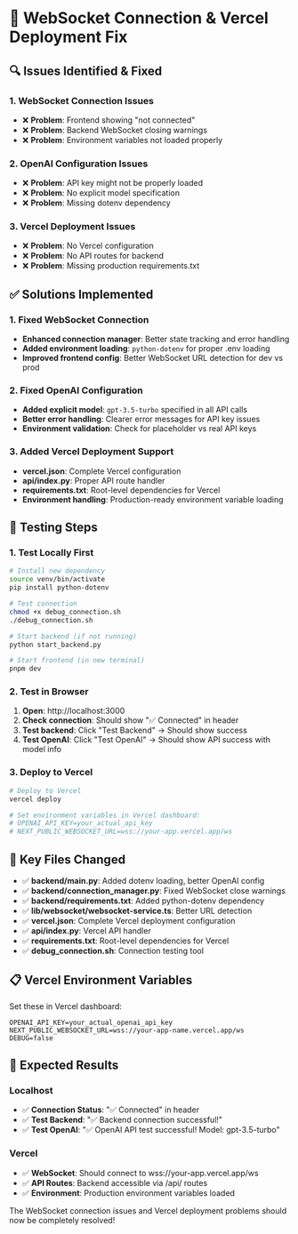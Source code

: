 # 🔧 WebSocket Connection & Vercel Deployment Fix

## 🔍 **Issues Identified & Fixed**

### 1. **WebSocket Connection Issues**
- ❌ **Problem**: Frontend showing "not connected"
- ❌ **Problem**: Backend WebSocket closing warnings
- ❌ **Problem**: Environment variables not loaded properly

### 2. **OpenAI Configuration Issues**
- ❌ **Problem**: API key might not be properly loaded
- ❌ **Problem**: No explicit model specification
- ❌ **Problem**: Missing dotenv dependency

### 3. **Vercel Deployment Issues**
- ❌ **Problem**: No Vercel configuration
- ❌ **Problem**: No API routes for backend
- ❌ **Problem**: Missing production requirements.txt

## ✅ **Solutions Implemented**

### **1. Fixed WebSocket Connection**
- **Enhanced connection manager**: Better state tracking and error handling
- **Added environment loading**: `python-dotenv` for proper .env loading  
- **Improved frontend config**: Better WebSocket URL detection for dev vs prod

### **2. Fixed OpenAI Configuration**
- **Added explicit model**: `gpt-3.5-turbo` specified in all API calls
- **Better error handling**: Clearer error messages for API key issues
- **Environment validation**: Check for placeholder vs real API keys

### **3. Added Vercel Deployment Support**
- **vercel.json**: Complete Vercel configuration
- **api/index.py**: Proper API route handler  
- **requirements.txt**: Root-level dependencies for Vercel
- **Environment handling**: Production-ready environment variable loading

## 🚀 **Testing Steps**

### **1. Test Locally First**
```bash
# Install new dependency
source venv/bin/activate
pip install python-dotenv

# Test connection
chmod +x debug_connection.sh
./debug_connection.sh

# Start backend (if not running)
python start_backend.py

# Start frontend (in new terminal)
pnpm dev
```

### **2. Test in Browser**
1. **Open**: http://localhost:3000
2. **Check connection**: Should show "✅ Connected" in header
3. **Test backend**: Click "Test Backend" → Should show success
4. **Test OpenAI**: Click "Test OpenAI" → Should show API success with model info

### **3. Deploy to Vercel**
```bash
# Deploy to Vercel
vercel deploy

# Set environment variables in Vercel dashboard:
# OPENAI_API_KEY=your_actual_api_key
# NEXT_PUBLIC_WEBSOCKET_URL=wss://your-app.vercel.app/ws
```

## 🔧 **Key Files Changed**

- ✅ **backend/main.py**: Added dotenv loading, better OpenAI config
- ✅ **backend/connection_manager.py**: Fixed WebSocket close warnings
- ✅ **backend/requirements.txt**: Added python-dotenv dependency
- ✅ **lib/websocket/websocket-service.ts**: Better URL detection
- ✅ **vercel.json**: Complete Vercel deployment configuration
- ✅ **api/index.py**: Vercel API handler
- ✅ **requirements.txt**: Root-level dependencies for Vercel
- ✅ **debug_connection.sh**: Connection testing tool

## 📋 **Vercel Environment Variables**

Set these in Vercel dashboard:
```
OPENAI_API_KEY=your_actual_openai_api_key
NEXT_PUBLIC_WEBSOCKET_URL=wss://your-app-name.vercel.app/ws
DEBUG=false
```

## 🎯 **Expected Results**

### **Localhost**
- ✅ **Connection Status**: "✅ Connected" in header
- ✅ **Test Backend**: "✅ Backend connection successful!"
- ✅ **Test OpenAI**: "✅ OpenAI API test successful! Model: gpt-3.5-turbo"

### **Vercel**
- ✅ **WebSocket**: Should connect to wss://your-app.vercel.app/ws
- ✅ **API Routes**: Backend accessible via /api/ routes
- ✅ **Environment**: Production environment variables loaded

The WebSocket connection issues and Vercel deployment problems should now be completely resolved!
